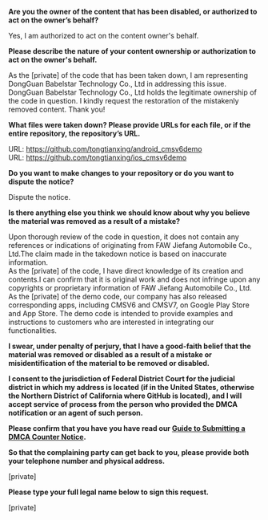 **Are you the owner of the content that has been disabled, or authorized to act on the owner’s behalf?**

Yes, I am authorized to act on the content owner's behalf.

**Please describe the nature of your content ownership or authorization to act on the owner's behalf.**

As the [private] of the code that has been taken down, I am representing DongGuan Babelstar Technology Co., Ltd in addressing this issue. DongGuan Babelstar Technology Co., Ltd holds the legitimate ownership of the code in question. I kindly request the restoration of the mistakenly removed content. Thank you!

**What files were taken down? Please provide URLs for each file, or if the entire repository, the repository’s URL.**

URL: https://github.com/tongtianxing/android_cmsv6demo  
URL: https://github.com/tongtianxing/ios_cmsv6demo

**Do you want to make changes to your repository or do you want to dispute the notice?**

Dispute the notice.

**Is there anything else you think we should know about why you believe the material was removed as a result of a mistake?**

Upon thorough review of the code in question, it does not contain any references or indications of originating from FAW Jiefang Automobile Co., Ltd.The claim made in the takedown notice is based on inaccurate information.  
As the [private] of the code, I have direct knowledge of its creation and contents.I can confirm that it is original work and does not infringe upon any copyrights or proprietary information of FAW Jiefang Automobile Co., Ltd.  
As the [private] of the demo code, our company has also released corresponding apps, including CMSV6 and CMSV7, on Google Play Store and App Store. The demo code is intended to provide examples and instructions to customers who are interested in integrating our functionalities.

**I swear, under penalty of perjury, that I have a good-faith belief that the material was removed or disabled as a result of a mistake or misidentification of the material to be removed or disabled.**

**I consent to the jurisdiction of Federal District Court for the judicial district in which my address is located (if in the United States, otherwise the Northern District of California where GitHub is located), and I will accept service of process from the person who provided the DMCA notification or an agent of such person.**

**Please confirm that you have you have read our <a href="https://docs.github.com/articles/guide-to-submitting-a-dmca-counter-notice">Guide to Submitting a DMCA Counter Notice</a>.**

**So that the complaining party can get back to you, please provide both your telephone number and physical address.**

[private]

**Please type your full legal name below to sign this request.**

[private]
